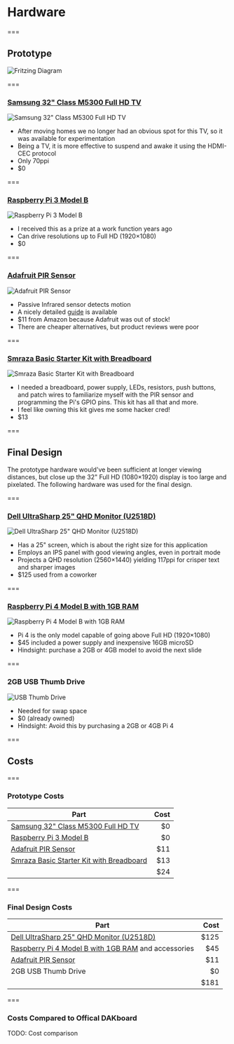 # Hardware

===

## Prototype

![Fritzing Diagram](dakboard/img/fritzing-diagram.png) <!-- .element: style="max-height: 720px" -->

===

<!-- .slide: class="image left layout" -->

### [Samsung 32" Class M5300 Full HD TV](https://www.samsung.com/us/televisions-home-theater/tvs/full-hd-tvs/32--class-m5300-full-hd-tv-un32m5300afxza/)

![Samsung 32" Class M5300 Full HD TV](dakboard/img/samsung-un32m5300.jpg)

- After moving homes we no longer had an obvious spot for this TV, so it was available for experimentation
- Being a TV, it is more effective to suspend and awake it using the HDMI-CEC protocol
- Only 70ppi
- \$0

===

<!-- .slide: class="image left layout" -->

### [Raspberry Pi 3 Model B](https://www.raspberrypi.org/products/raspberry-pi-3-model-b/)

![Raspberry Pi 3 Model B](dakboard/img/raspberry-pi-3.jpg)

- I received this as a prize at a work function years ago
- Can drive resolutions up to Full HD (1920×1080)
- \$0

===

<!-- .slide: class="image left layout" -->

### [Adafruit PIR Sensor](https://www.adafruit.com/product/189)

![Adafruit PIR Sensor](dakboard/img/adafruit-pir.png)

- Passive Infrared sensor detects motion
- A nicely detailed [guide](https://cdn-learn.adafruit.com/downloads/pdf/pir-passive-infrared-proximity-motion-sensor.pdf) is available
- \$11 from Amazon because Adafruit was out of stock!
- There are cheaper alternatives, but product reviews were poor

===

<!-- .slide: class="image left layout" -->

### [Smraza Basic Starter Kit with Breadboard](https://www.amazon.com/gp/product/B01HRR7EBG/ref=ppx_yo_dt_b_asin_title_o09_s00?ie=UTF8&psc=1)

![Smraza Basic Starter Kit with Breadboard](dakboard/img/smraza-starter-kit.jpg)

- I needed a breadboard, power supply, LEDs, resistors, push buttons, and patch wires to familiarize myself with the PIR sensor and programming the Pi's GPIO pins. This kit has all that and more.
- I feel like owning this kit gives me some hacker cred!
- \$13

===

## Final Design

The prototype hardware would've been sufficient at longer viewing distances, but close up the 32" Full HD (1080×1920) display is too large and pixelated. The following hardware was used for the final design.

===

<!-- .slide: class="image left layout" -->

### [Dell UltraSharp 25" QHD Monitor (U2518D)](https://www.dell.com/en-us/work/shop/dell-ultrasharp-25-monitor-u2518d/apd/210-amll/monitors-monitor-accessories)

![Dell UltraSharp 25" QHD Monitor (U2518D)](dakboard/img/dell-u2518d.jpg) <!-- .element class="product-image" -->

- Has a 25" screen, which is about the right size for this application
- Employs an IPS panel with good viewing angles, even in portrait mode
- Projects a QHD resolution (2560×1440) yielding 117ppi for crisper text and sharper images
- \$125 used from a coworker

===

<!-- .slide: class="image left layout" -->

### [Raspberry Pi 4 Model B with 1GB RAM](https://www.raspberrypi.org/products/raspberry-pi-4-model-b/)

![Raspberry Pi 4 Model B with 1GB RAM](dakboard/img/raspberry-pi-4.jpg)

- Pi 4 is the only model capable of going above Full HD (1920×1080)
- \$45 included a power supply and inexpensive 16GB microSD
- Hindsight: purchase a 2GB or 4GB model to avoid the next slide

===

<!-- .slide: class="image left layout" -->

### 2GB USB Thumb Drive

![USB Thumb Drive](dakboard/img/usb-thumb-drive.jpg)

- Needed for swap space
- \$0 (already owned)
- Hindsight: Avoid this by purchasing a 2GB or 4GB Pi 4

===

## Costs

===

### Prototype Costs

| Part                                                                                                                                                 | Cost |
| ---------------------------------------------------------------------------------------------------------------------------------------------------- | ---: |
| [Samsung 32" Class M5300 Full HD TV](https://www.samsung.com/us/televisions-home-theater/tvs/full-hd-tvs/32--class-m5300-full-hd-tv-un32m5300afxza/) |  \$0 |
| [Raspberry Pi 3 Model B](https://www.raspberrypi.org/products/raspberry-pi-3-model-b/)                                                               |  \$0 |
| [Adafruit PIR Sensor](https://www.adafruit.com/product/189)                                                                                          | \$11 |
| [Smraza Basic Starter Kit with Breadboard](https://www.amazon.com/gp/product/B01HRR7EBG/ref=ppx_yo_dt_b_asin_title_o09_s00?ie=UTF8&psc=1)            | \$13 |
|                                                                                                                                                      | \$24 |

===

### Final Design Costs

| Part                                                                                                                                                         |  Cost |
| ------------------------------------------------------------------------------------------------------------------------------------------------------------ | ----: |
| [Dell UltraSharp 25" QHD Monitor (U2518D)](https://www.dell.com/en-us/work/shop/dell-ultrasharp-25-monitor-u2518d/apd/210-amll/monitors-monitor-accessories) | \$125 |
| [Raspberry Pi 4 Model B with 1GB RAM](https://www.raspberrypi.org/products/raspberry-pi-4-model-b/) and accessories                                          |  \$45 |
| [Adafruit PIR Sensor](https://www.adafruit.com/product/189)                                                                                                  |  \$11 |
| 2GB USB Thumb Drive                                                                                                                                          |   \$0 |
|                                                                                                                                                              | \$181 |

<!-- | [Smraza Case for Rasberry Pi 4 B](https://www.amazon.com/gp/product/B07VDCT57F/ref=ppx_yo_dt_b_asin_title_o04_s01?ie=UTF8&psc=1)                     | \$10 | -->

===

### Costs Compared to Offical DAKboard

TODO: Cost comparison
